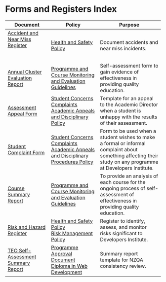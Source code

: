 # Forms and Registers Index

| **Document**                                                                                                                                                                                                                                                                                                                                                                           | **Policy**                                                                                                                                                                                                   | **Purpose**                                                                                                                                                  |
| -------------------------------------------------------------------------------------------------------------------------------------------------------------------------------------------------------------------------------------------------------------------------------------------------------------------------------------------------------------------------------------- | ------------------------------------------------------------------------------------------------------------------------------------------------------------------------------------------------------------ | ------------------------------------------------------------------------------------------------------------------------------------------------------------ |
| [Accident and Near Miss Register](https://github.com/Developers-Institute-Internal/Health-and-Safety-Policy/blob/master/Accident%20%26%20Near%20Miss%20Register.pdf) &nbsp; &nbsp; &nbsp; &nbsp; &nbsp; &nbsp; &nbsp; &nbsp; &nbsp; &nbsp; &nbsp; &nbsp; &nbsp; &nbsp; &nbsp; &nbsp; &nbsp; &nbsp; &nbsp; &nbsp; &nbsp; &nbsp; &nbsp; &nbsp; &nbsp; &nbsp; &nbsp; &nbsp; &nbsp; &nbsp; | [Health and Safety Policy](https://github.com/Developers-Institute-Internal/Health-and-Safety-Policy)                                                                                                        | Document accidents and near miss incidents.                                                                                                                  |
| [Annual Cluster Evaluation Report](https://github.com/Developers-Institute-Internal/Programme-and-Course-Monitoring-and-Evaluation-Guidelines/blob/master/Annual%20Cluster%20Evaluation%20Report%20(1).pdf)                                                                                                                                                                            | [Programme and Course Monitoring and Evaluation Guidelines](https://github.com/Developers-Institute-Internal/Programme-and-Course-Monitoring-and-Evaluation-Guidelines)                                      | Self-assessment form to gain evidence of effectiveness in providing quality education.                                                                       |
| [Assessment Appeal Form](https://github.com/Developers-Institute-Internal/Student-Concerns-Complaints-Academic-Appeals-and-Disciplinary-Policy/blob/master/Assessment%20Appeal%20Form.pdf)                                                                                                                                                                                             | [Student Concerns Complaints Academic Appeals and Disciplinary Policy](https://github.com/Developers-Institute-Internal/Student-Concerns-Complaints-Academic-Appeals-and-Disciplinary-Policy)                | Template for an appeal to the Academic Director when a student is unhappy with the results of their assessment.                                              |
| [Student Complaint Form](file:///Users/pilotstudent6/Downloads/Complaint%20Form%20(7).pdf)                                                                                                                                                                                                                                                                                             | [Student Concerns Complaints Academic Appeals and Disciplinary Procedures Policy](https://github.com/Developers-Institute-Internal/Student-Concerns-Complaints-Academic-Appeals-and-Disciplinary-Policy)     | Form to be used when a student wishes to make a formal or informal complaint about something affecting their study on any programme at Developers Institute. |
| [Course Summary Report](https://github.com/Developers-Institute-Internal/Programme-and-Course-Monitoring-and-Evaluation-Guidelines/blob/master/Course%20Summary%20Report.pdf)                                                                                                                                                                                                          | [Programme and Course Monitoring and Evaluation Guidelines](https://github.com/Developers-Institute-Internal/Programme-and-Course-Monitoring-and-Evaluation-Guidelines)                                      | To provide an analysis of each course for the ongoing process of self-assessment of effectiveness in providing quality education.                            |
| [Risk and Hazard Register](https://github.com/Developers-Institute-Internal/Health-and-Safety-Policy/blob/master/Risk%20%26%20Hazard%20Register.pdf)                                                                                                                                                                                                                                   | [Health and Safety Policy](https://github.com/Developers-Institute-Internal/Health-and-Safety-Policy) <br> [Risk Management Policy](https://github.com/Developers-Institute-Internal/Risk-Management-Policy) | Register to identify, assess, and monitor risks significant to Developers Institute.                                                                         |
| [TEO Self-Assessment Summary Report](https://github.com/Developers-Institute-Internal/Programme-Approval-Document-Diploma-in-Web-Development-and-Design-Level-5/blob/master/TEO%20self-assessment%20summary%20report_%20New%20Zealand%20Qualification%20consistency%20review.pdf)                                                                                                      | [Programme Approval Document Diploma in Web Development](https://github.com/Developers-Institute-Internal/Programme-Approval-Document-Diploma-in-Web-Development-and-Design-Level-5)                         | Summary report template for NZQA consistency review.                                                                                                         |
        